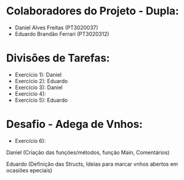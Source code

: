 # Colaboradores do Projeto - Dupla:

- Daniel Alves Freitas (PT3020037)
- Eduardo Brandão Ferrari (PT3020312)

# Divisões de Tarefas:

- Exercício 1): Daniel
- Exercício 2): Eduardo
- Exercício 3): Daniel
- Exercício 4): 
- Exercício 5): Eduardo

# Desafio - Adega de Vnhos:

- Exercício 6): 

Daniel (Criação das funções/métodos, função Main, Comentários)

Eduardo (Definição das Structs, Ideias para marcar vnhos abertos em ocasiões epeciais)

